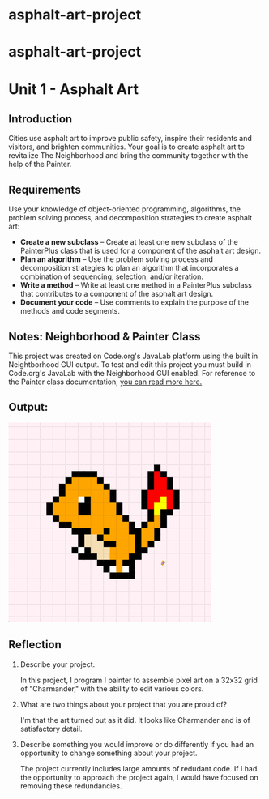# asphalt-art-project
# asphalt-art-project
# Unit 1 - Asphalt Art

## Introduction

Cities use asphalt art to improve public safety, inspire their residents and visitors, and brighten communities. Your goal is to create asphalt art to revitalize The Neighborhood and bring the community together with the help of the Painter.

## Requirements

Use your knowledge of object-oriented programming, algorithms, the problem solving process, and decomposition strategies to create asphalt art:
- **Create a new subclass** – Create at least one new subclass of the PainterPlus class that is used for a component of the asphalt art design.
- **Plan an algorithm** – Use the problem solving process and decomposition strategies to plan an algorithm that incorporates a combination of sequencing, selection, and/or iteration.
- **Write a method** – Write at least one method in a PainterPlus subclass that contributes to a component of the asphalt art design.
- **Document your code** – Use comments to explain the purpose of the methods and code segments.

## Notes: Neighborhood & Painter Class

This project was created on Code.org's JavaLab platform using the built in Neightborhood GUI output. To test and edit this project you must build in Code.org's JavaLab with the Neighborhood GUI enabled. For reference to the Painter class documentation, [you can read more here.](https://studio.code.org/docs/ide/javalab/classes/Painter)

## Output:

![alt text](image.png)

## Reflection

1. Describe your project.

   In this project, I program I painter to assemble pixel art on a 32x32 grid of "Charmander," with the ability to edit various colors. 

2. What are two things about your project that you are proud of?

   I'm that the art turned out as it did. It looks like Charmander and is of satisfactory detail.

3. Describe something you would improve or do differently if you had an opportunity to change something about your project.

   The project currently includes large amounts of redudant code. If I had the opportunity to approach the project again, I would have focused on removing these redundancies.

